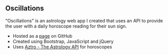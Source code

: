 ## Oscillations

"Oscillations" is an astrology web app I created that uses an API to provide the user with a daily horoscope reading for their sun sign.

- Hosted as a [page](https://averyramirez.github.io/astrologyApp/) on GitHub
- Created using Bootstrap, JavaScript and jQuery
- Uses [Aztro - The Astrology API](https://github.com/sameerkumar18/aztro/) for horoscopes
